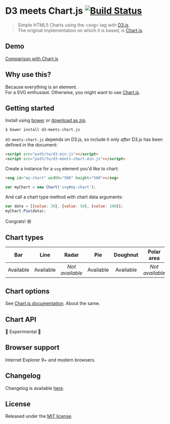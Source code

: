 # D3 meets Chart.js [![Build Status](https://travis-ci.org/ruedap/d3-meets-chart.js.svg?branch=master)](https://travis-ci.org/ruedap/d3-meets-chart.js)

> Simple HTML5 Charts using the \<svg\> tag with [D3.js](http://d3js.org/).  
> The original implementation on which it is based, is [Chart.js](http://www.chartjs.org/).


## Demo

[Comparison with Chart.js](http://ruedap.github.io/d3-meets-chart.js/)


## Why use this?

Because everything is an element.  
For a SVG enthusiast. Otherwise, you might want to use [Chart.js](http://www.chartjs.org/).


## Getting started

Install using [bower](http://bower.io/) or [download as zip](https://github.com/ruedap/d3-meets-chart.js/tags).

``` sh
$ bower install d3-meets-chart.js
```

`d3-meets-chart.js` depends on D3.js, so include it only *after* D3.js has been defined in the document:

``` html
<script src="path/to/d3.min.js"></script>
<script src="path/to/d3-meets-chart.min.js"></script>
```

Create a instance for a `svg` element you'd like to chart:

``` html
<svg id="my-chart" width="500" height="500"></svg>
```

``` javascript
var myChart = new Chart('svg#my-chart');
```

And call a chart type method with chart data arguments:

``` javascript
var data = [{value: 30}, {value: 50}, {value: 100}];
myChart.Pie(data);
```

Congrats! :congratulations:


## Chart types

| Bar | Line | Radar | Pie | Doughnut | Polar area |
|:-:|:-:|:-:|:-:|:-:|:-:|
| Available | Available | *Not available* | Available | Available | *Not available* |


## Chart options

See [Chart.js documentation](http://www.chartjs.org/docs/). About the same.


## Chart API

:rotating_light: Experimental :rotating_light:


## Browser support

Internet Explorer 9+ and modern browsers.


## Changelog

Changelog is available [here](https://github.com/ruedap/d3-meets-chart.js/blob/master/CHANGELOG.md).


## License

Released under the [MIT license](https://github.com/ruedap/d3-meets-chart.js/blob/master/LICENSE.md).  

